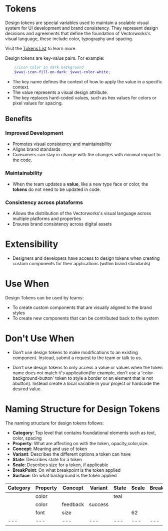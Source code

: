 # Tokens
Design tokens are special variables used to maintain a scalable visual system for UI development and brand consistency. They represent design decisions and agreements that define the foundation of Vectorworks's visual language, these include color, typography and spacing.

Visit the [Tokens List](/tokens/tokens) to learn more.

Design tokens are key-value pairs. For example:

```scss
    //icon color in dark background 
    $vwui-icon-fill-on-dark: $vwui-color-white;
```
- The key name defines the context of how to apply the value in a specific context.
- The value represents a visual design attribute.
- The key replaces hard-coded values, such as hex values for colors or pixel values for spacing.

## Benefits
### Improved Development
- Promotes visual consistency and maintainability
- Aligns brand standards
- Consumers can stay in change with the changes with minimal impact to the code.
### Maintainability  
- When the team updates a **value**, like a new type face or color, the **tokens** do not need to be updated in 
code.

### Consistency across plataforms
- Allows the distribution of the Vectorworks's visual language across multiple platforms and properties
- Ensures brand consistency across digital assets

# Extensibility
- Designers and developers have access to design tokens when creating custom components for their applications (within brand standards)  
# Use When
Design Tokens can be used by teams:
- To create custom components that are visually aligned to the brand styles
- To create new components that can be contributed back to the system
# Don't Use When

- Don’t use design tokens to make modifications to an existing component. Instead, submit a request 
to the team or talk to us.

- Don’t use design tokens to only access a value or values when the token name does not match it's application(for example, don't use a 'color-background-button' token to style a border or an element that is not abutton). Instead create a local variable in your project or hardcode the desired value.

# Naming Structure for Design Tokens

The naming structure for design tokens follows:
- **Category**: Top level that contains foundational elements such as text, color, spacing
- **Property**: What are affecting on with the token, opacity,color,size.
- **Concept**: Meaning and use of  token
- **Variant**: Describes the different options a token can have
- **State**: Describes state for a token
- **Scale**: Describes size for a token, if applicable
- **BreakPoint**: On what breakpoint is the token applied
- **Surface**: On what background is the token applied

| Category  | Property  | Concept  |  Variant |State   |  Scale |  BreakPoint | Surface   |
|---        |---        |---       |---       |---     |---     |---          |---        |
|           | color     |          |          | teal   |        |             |           |
|           | color     | feedback |  success |        |        |             |           |
|           | font      | size     |          |        |  62    |             |           |
|---        |---        |---       |---       |---     |---     |---          |---        |